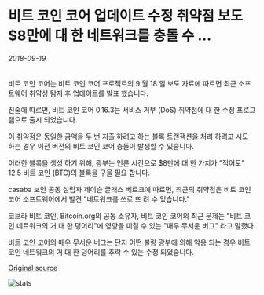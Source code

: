 # 비트 코인 코어 업데이트 수정 취약점 보도 $8만에 대 한 네트워크를 충돌 수 ...

###### 2018-09-19

비트 코인 코어는 비트 코인 코어 프로젝트의 9 월 18 일 보도 자료에 따르면 최근 소프트웨어 취약성 탐지 후 업데이트를 발표 했습니다.

진술에 따르면, 비트 코인 코어 0.16.3는 서비스 거부 (DoS) 취약점에 대 한 수정 프로그램으로 출시 되었습니다.

이 취약점은 동일한 금액을 두 번 지출 하려고 하는 블록 트랜잭션을 처리 하려고 시도 하는 경우 이전 버전의 비트 코인 코어 충돌이 발생할 수 있습니다.

이러한 블록을 생성 하기 위해, 광부는 언론 시간으로 $8만에 대 한 가치가 "적어도" 12.5 비트 코인 (BTC)의 블록을 구울 필요 합니다.

casaba 보안 공동 설립자 제이슨 글래스 베르크에 따르면, 최근의 취약점은 비트 코인 코어 소프트웨어에서 발견 "네트워크를 쓰로 뜨 려 수 있습니다."

코브라 비트 코인, Bitcoin.org의 공동 소유자, 비트 코인 코어의 최근 문제는 "비트 코인 네트워크의 거 대 한 덩어리"에 영향을 미칠 수 있는 "매우 무서운 버그" 라고 말했다.

비트 코인 코어의 매우 무서운 버그는 단지 어떤 불량 광부에 의해 악용 되는 경우 비트 코인 네트워크의 거 대 한 덩어리를 추락 수 있는 수정 되었습니다.

[Original source](https://cointelegraph.com/news/bitcoin-core-update-fixes-vulnerability-that-reportedly-could-crash-network-for-80-000)

![stats](https://c.statcounter.com/11760860/0/a89fa40b/1/ "stats")